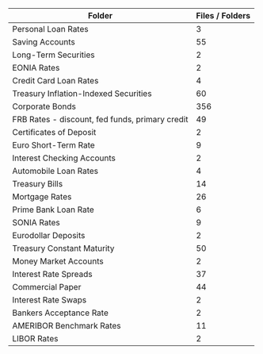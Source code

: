 | Folder                                          |   Files / Folders |
|-------------------------------------------------|-------------------|
| Personal Loan Rates                             |                 3 |
| Saving Accounts                                 |                55 |
| Long-Term Securities                            |                 2 |
| EONIA Rates                                     |                 2 |
| Credit Card Loan Rates                          |                 4 |
| Treasury Inflation-Indexed Securities           |                60 |
| Corporate Bonds                                 |               356 |
| FRB Rates - discount, fed funds, primary credit |                49 |
| Certificates of Deposit                         |                 2 |
| Euro Short-Term Rate                            |                 9 |
| Interest Checking Accounts                      |                 2 |
| Automobile Loan Rates                           |                 4 |
| Treasury Bills                                  |                14 |
| Mortgage Rates                                  |                26 |
| Prime Bank Loan Rate                            |                 6 |
| SONIA Rates                                     |                 9 |
| Eurodollar Deposits                             |                 2 |
| Treasury Constant Maturity                      |                50 |
| Money Market Accounts                           |                 2 |
| Interest Rate Spreads                           |                37 |
| Commercial Paper                                |                44 |
| Interest Rate Swaps                             |                 2 |
| Bankers Acceptance Rate                         |                 2 |
| AMERIBOR Benchmark Rates                        |                11 |
| LIBOR Rates                                     |                 2 |